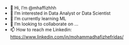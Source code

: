 - 👋 Hi, I’m @mhaffizhhh
- 👀 I’m interested in Data Analyst or Data Scientist
- 🌱 I’m currently learning ML
- 💞️ I’m looking to collaborate on ...
- 📫 How to reach me Linkedin: https://www.linkedin.com/in/mohammadhafizhefridas/

<!---
mhaffizhhh/mhaffizhhh is a ✨ special ✨ repository because its `README.md` (this file) appears on your GitHub profile.
You can click the Preview link to take a look at your changes.
--->
